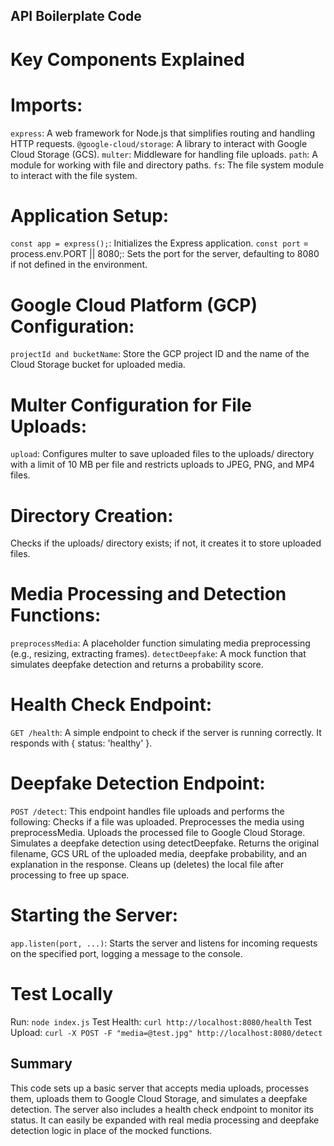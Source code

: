 ## API Boilerplate Code

# Key Components Explained

# Imports:
`express`: A web framework for Node.js that simplifies routing and handling HTTP requests.
`@google-cloud/storage`: A library to interact with Google Cloud Storage (GCS).
`multer`: Middleware for handling file uploads.
`path`: A module for working with file and directory paths.
`fs`: The file system module to interact with the file system.

# Application Setup:
`const app = express();`: Initializes the Express application.
`const port` = process.env.PORT || 8080;: Sets the port for the server, defaulting to 8080 if not defined in the environment.

# Google Cloud Platform (GCP) Configuration:
`projectId and bucketName`: Store the GCP project ID and the name of the Cloud Storage bucket for uploaded media.

# Multer Configuration for File Uploads:
`upload`: Configures multer to save uploaded files to the uploads/ directory with a limit of 10 MB per file and restricts uploads to JPEG, PNG, and MP4 files.

# Directory Creation:
Checks if the uploads/ directory exists; if not, it creates it to store uploaded files.

# Media Processing and Detection Functions:
`preprocessMedia`: A placeholder function simulating media preprocessing (e.g., resizing, extracting frames).
`detectDeepfake`: A mock function that simulates deepfake detection and returns a probability score.

# Health Check Endpoint:
`GET /health`: A simple endpoint to check if the server is running correctly. It responds with { status: 'healthy' }.

# Deepfake Detection Endpoint:
`POST /detect`: This endpoint handles file uploads and performs the following:
Checks if a file was uploaded.
Preprocesses the media using preprocessMedia.
Uploads the processed file to Google Cloud Storage.
Simulates a deepfake detection using detectDeepfake.
Returns the original filename, GCS URL of the uploaded media, deepfake probability, and an explanation in the response.
Cleans up (deletes) the local file after processing to free up space.

# Starting the Server:
`app.listen(port, ...)`: Starts the server and listens for incoming requests on the specified port, logging a message to the console.

# Test Locally
Run: `node index.js`
Test Health: `curl http://localhost:8080/health`
Test Upload: `curl -X POST -F "media=@test.jpg" http://localhost:8080/detect`

## Summary
This code sets up a basic server that accepts media uploads, processes them, uploads them to Google Cloud Storage, and simulates a deepfake detection. The server also includes a health check endpoint to monitor its status. It can easily be expanded with real media processing and deepfake detection logic in place of the mocked functions.